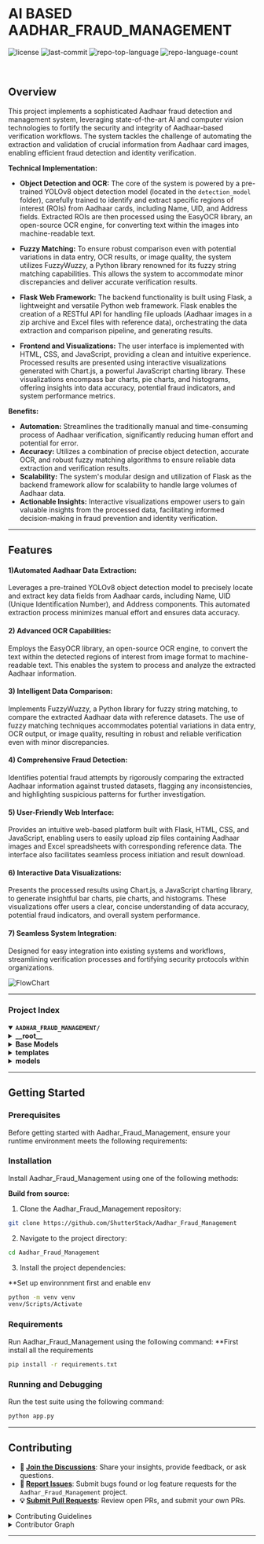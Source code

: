 <div align="left" style="position: relative;">
<h1>AI BASED AADHAR_FRAUD_MANAGEMENT</h1>
<p align="left">
</p>
<p align="left">
	<img src="https://img.shields.io/github/license/ShutterStack/Aadhar_Fraud_Management?style=default&logo=opensourceinitiative&logoColor=white&color=0080ff" alt="license">
	<img src="https://img.shields.io/github/last-commit/ShutterStack/Aadhar_Fraud_Management?style=default&logo=git&logoColor=white&color=0080ff" alt="last-commit">
	<img src="https://img.shields.io/github/languages/top/ShutterStack/Aadhar_Fraud_Management?style=default&color=0080ff" alt="repo-top-language">
	<img src="https://img.shields.io/github/languages/count/ShutterStack/Aadhar_Fraud_Management?style=default&color=0080ff" alt="repo-language-count">
</p>
<p align="left"><!-- default option, no dependency badges. -->
</p>
<p align="left">
	<!-- default option, no dependency badges. -->
</p>
</div>
<br clear="right">

## Overview

This project implements a sophisticated Aadhaar fraud detection and management system, leveraging state-of-the-art AI and computer vision technologies to fortify the security and integrity of Aadhaar-based verification workflows. The system tackles the challenge of automating the extraction and validation of crucial information from Aadhaar card images, enabling efficient fraud detection and identity verification.

**Technical Implementation:**

* **Object Detection and OCR:** The core of the system is powered by a pre-trained YOLOv8 object detection model (located in the `detection_model` folder), carefully trained to identify and extract specific regions of interest (ROIs) from Aadhaar cards, including Name, UID, and Address fields. Extracted ROIs are then processed using the EasyOCR library, an open-source OCR engine, for converting text within the images into machine-readable text.

* **Fuzzy Matching:** To ensure robust comparison even with potential variations in data entry, OCR results, or image quality, the system utilizes FuzzyWuzzy, a Python library renowned for its fuzzy string matching capabilities. This allows the system to accommodate minor discrepancies and deliver accurate verification results. 

* **Flask Web Framework:** The backend functionality is built using Flask, a lightweight and versatile Python web framework. Flask enables the creation of a RESTful API for handling file uploads (Aadhaar images in a zip archive and Excel files with reference data), orchestrating the data extraction and comparison pipeline, and generating results.

* **Frontend and Visualizations:** The user interface is implemented with HTML, CSS, and JavaScript, providing a clean and intuitive experience. Processed results are presented using interactive visualizations generated with Chart.js, a powerful JavaScript charting library. These visualizations encompass bar charts, pie charts, and histograms, offering insights into data accuracy, potential fraud indicators, and system performance metrics. 

**Benefits:**

* **Automation:** Streamlines the traditionally manual and time-consuming process of Aadhaar verification, significantly reducing human effort and potential for error.
* **Accuracy:** Utilizes a combination of precise object detection, accurate OCR, and robust fuzzy matching algorithms to ensure reliable data extraction and verification results.
* **Scalability:** The system's modular design and utilization of Flask as the backend framework allow for scalability to handle large volumes of Aadhaar data. 
* **Actionable Insights:** Interactive visualizations empower users to gain valuable insights from the processed data, facilitating informed decision-making in fraud prevention and identity verification. 


---

##  Features

#### 1)Automated Aadhaar Data Extraction:
Leverages a pre-trained YOLOv8 object detection model to precisely locate and extract key data fields from Aadhaar cards, including Name, UID (Unique Identification Number), and Address components. This automated extraction process minimizes manual effort and ensures data accuracy.
   
#### 2) Advanced OCR Capabilities: 
Employs the EasyOCR library, an open-source OCR engine, to convert the text within the detected regions of interest from image format to machine-readable text. This enables the system to process and analyze the extracted Aadhaar information.
#### 3) Intelligent Data Comparison: 
Implements FuzzyWuzzy, a Python library for fuzzy string matching, to compare the extracted Aadhaar data with reference datasets. The use of fuzzy matching techniques accommodates potential variations in data entry, OCR output, or image quality, resulting in robust and reliable verification even with minor discrepancies.
#### 4) Comprehensive Fraud Detection: 
Identifies potential fraud attempts by rigorously comparing the extracted Aadhaar information against trusted datasets, flagging any inconsistencies, and highlighting suspicious patterns for further investigation.
#### 5) User-Friendly Web Interface:  
Provides an intuitive web-based platform built with Flask, HTML, CSS, and JavaScript, enabling users to easily upload zip files containing Aadhaar images and Excel spreadsheets with corresponding reference data. The interface also facilitates seamless process initiation and result download.
#### 6) Interactive Data Visualizations:  
Presents the processed results using Chart.js, a JavaScript charting library, to generate insightful bar charts, pie charts, and histograms. These visualizations offer users a clear, concise understanding of data accuracy, potential fraud indicators, and overall system performance.
#### 7) Seamless System Integration:  
Designed for easy integration into existing systems and workflows, streamlining verification processes and fortifying security protocols within organizations.


![ FlowChart ](https://github.com/user-attachments/assets/46c1583e-e7f3-46aa-9c82-4a86a3b99690)

---

###  Project Index
<details open>
	<summary><b><code>AADHAR_FRAUD_MANAGEMENT/</code></b></summary>
	<details> <!-- __root__ Submodule -->
		<summary><b>__root__</b></summary>
		<blockquote>
			<table>
			<tr>
				<td><b><a href='https://github.com/ShutterStack/Aadhar_Fraud_Management/blob/master/vercel.json'>vercel.json</a></b></td>
				<td><code>❯ REPLACE-ME</code></td>
			</tr>
			<tr>
				<td><b><a href='https://github.com/ShutterStack/Aadhar_Fraud_Management/blob/master/app.py'>app.py</a></b></td>
				<td><code>❯ REPLACE-ME</code></td>
			</tr>
			<tr>
				<td><b><a href='https://github.com/ShutterStack/Aadhar_Fraud_Management/blob/master/requirements.txt'>requirements.txt</a></b></td>
				<td><code>❯ REPLACE-ME</code></td>
			</tr>
			</table>
		</blockquote>
	</details>
	<details> <!-- Base Models Submodule -->
		<summary><b>Base Models</b></summary>
		<blockquote>
			<table>
			<tr>
				<td><b><a href='https://github.com/ShutterStack/Aadhar_Fraud_Management/blob/master/Base Models/yolo11n-cls.pt'>yolo11n-cls.pt</a></b></td>
				<td><code>❯ REPLACE-ME</code></td>
			</tr>
			</table>
			<details>
				<summary><b>ocr</b></summary>
				<blockquote>
					<table>
					<tr>
						<td><b><a href='https://github.com/ShutterStack/Aadhar_Fraud_Management/blob/master/Base Models/ocr/ocr.ipynb'>ocr.ipynb</a></b></td>
						<td><code>❯ REPLACE-ME</code></td>
					</tr>
					</table>
					<details>
						<summary><b>.ipynb_checkpoints</b></summary>
						<blockquote>
							<table>
							<tr>
								<td><b><a href='https://github.com/ShutterStack/Aadhar_Fraud_Management/blob/master/Base Models/ocr/.ipynb_checkpoints/ocr-checkpoint.ipynb'>ocr-checkpoint.ipynb</a></b></td>
								<td><code>❯ REPLACE-ME</code></td>
							</tr>
							</table>
						</blockquote>
					</details>
				</blockquote>
			</details>
			<details>
				<summary><b>runs</b></summary>
				<blockquote>
					<details>
						<summary><b>classify</b></summary>
						<blockquote>
							<details>
								<summary><b>train</b></summary>
								<blockquote>
									<table>
									<tr>
										<td><b><a href='https://github.com/ShutterStack/Aadhar_Fraud_Management/blob/master/Base Models/runs/classify/train/args.yaml'>args.yaml</a></b></td>
										<td><code>❯ REPLACE-ME</code></td>
									</tr>
									</table>
									<details>
										<summary><b>weights</b></summary>
										<blockquote>
											<table>
											<tr>
												<td><b><a href='https://github.com/ShutterStack/Aadhar_Fraud_Management/blob/master/Base Models/runs/classify/train/weights/best.pt'>best.pt</a></b></td>
												<td><code>❯ REPLACE-ME</code></td>
											</tr>
											<tr>
												<td><b><a href='https://github.com/ShutterStack/Aadhar_Fraud_Management/blob/master/Base Models/runs/classify/train/weights/last.pt'>last.pt</a></b></td>
												<td><code>❯ REPLACE-ME</code></td>
											</tr>
											</table>
										</blockquote>
									</details>
								</blockquote>
							</details>
						</blockquote>
					</details>
				</blockquote>
			</details>
			<details>
				<summary><b>detection_model</b></summary>
				<blockquote>
					<table>
					<tr>
						<td><b><a href='https://github.com/ShutterStack/Aadhar_Fraud_Management/blob/master/Base Models/detection_model/data.yaml'>data.yaml</a></b></td>
						<td><code>❯ REPLACE-ME</code></td>
					</tr>
					<tr>
						<td><b><a href='https://github.com/ShutterStack/Aadhar_Fraud_Management/blob/master/Base Models/detection_model/yolo11n.pt'>yolo11n.pt</a></b></td>
						<td><code>❯ REPLACE-ME</code></td>
					</tr>
					<tr>
						<td><b><a href='https://github.com/ShutterStack/Aadhar_Fraud_Management/blob/master/Base Models/detection_model/detection_model.ipynb'>detection_model.ipynb</a></b></td>
						<td><code>❯ REPLACE-ME</code></td>
					</tr>
					</table>
					<details>
						<summary><b>dataset</b></summary>
						<blockquote>
							<table>
							<tr>
								<td><b><a href='https://github.com/ShutterStack/Aadhar_Fraud_Management/blob/master/Base Models/detection_model/dataset/classes.txt'>classes.txt</a></b></td>
								<td><code>❯ REPLACE-ME</code></td>
							</tr>
							</table>
							<details>
								<summary><b>labels</b></summary>
								<blockquote>
									<details>
										<summary><b>val</b></summary>
										<blockquote>
											<table>
											<tr>
												<td><b><a href='https://github.com/ShutterStack/Aadhar_Fraud_Management/blob/master/Base Models/detection_model/dataset/labels/val/266.txt'>266.txt</a></b></td>
												<td><code>❯ REPLACE-ME</code></td>
											</tr>
											<tr>
												<td><b><a href='https://github.com/ShutterStack/Aadhar_Fraud_Management/blob/master/Base Models/detection_model/dataset/labels/val/286.txt'>286.txt</a></b></td>
												<td><code>❯ REPLACE-ME</code></td>
											</tr>
											<tr>
												<td><b><a href='https://github.com/ShutterStack/Aadhar_Fraud_Management/blob/master/Base Models/detection_model/dataset/labels/val/242.txt'>242.txt</a></b></td>
												<td><code>❯ REPLACE-ME</code></td>
											</tr>
											<tr>
												<td><b><a href='https://github.com/ShutterStack/Aadhar_Fraud_Management/blob/master/Base Models/detection_model/dataset/labels/val/276.txt'>276.txt</a></b></td>
												<td><code>❯ REPLACE-ME</code></td>
											</tr>
											<tr>
												<td><b><a href='https://github.com/ShutterStack/Aadhar_Fraud_Management/blob/master/Base Models/detection_model/dataset/labels/val/273.txt'>273.txt</a></b></td>
												<td><code>❯ REPLACE-ME</code></td>
											</tr>
											<tr>
												<td><b><a href='https://github.com/ShutterStack/Aadhar_Fraud_Management/blob/master/Base Models/detection_model/dataset/labels/val/252.txt'>252.txt</a></b></td>
												<td><code>❯ REPLACE-ME</code></td>
											</tr>
											<tr>
												<td><b><a href='https://github.com/ShutterStack/Aadhar_Fraud_Management/blob/master/Base Models/detection_model/dataset/labels/val/267.txt'>267.txt</a></b></td>
												<td><code>❯ REPLACE-ME</code></td>
											</tr>
											<tr>
												<td><b><a href='https://github.com/ShutterStack/Aadhar_Fraud_Management/blob/master/Base Models/detection_model/dataset/labels/val/291.txt'>291.txt</a></b></td>
												<td><code>❯ REPLACE-ME</code></td>
											</tr>
											<tr>
												<td><b><a href='https://github.com/ShutterStack/Aadhar_Fraud_Management/blob/master/Base Models/detection_model/dataset/labels/val/284.txt'>284.txt</a></b></td>
												<td><code>❯ REPLACE-ME</code></td>
											</tr>
											<tr>
												<td><b><a href='https://github.com/ShutterStack/Aadhar_Fraud_Management/blob/master/Base Models/detection_model/dataset/labels/val/290.txt'>290.txt</a></b></td>
												<td><code>❯ REPLACE-ME</code></td>
											</tr>
											<tr>
												<td><b><a href='https://github.com/ShutterStack/Aadhar_Fraud_Management/blob/master/Base Models/detection_model/dataset/labels/val/262.txt'>262.txt</a></b></td>
												<td><code>❯ REPLACE-ME</code></td>
											</tr>
											<tr>
												<td><b><a href='https://github.com/ShutterStack/Aadhar_Fraud_Management/blob/master/Base Models/detection_model/dataset/labels/val/260.txt'>260.txt</a></b></td>
												<td><code>❯ REPLACE-ME</code></td>
											</tr>
											<tr>
												<td><b><a href='https://github.com/ShutterStack/Aadhar_Fraud_Management/blob/master/Base Models/detection_model/dataset/labels/val/271.txt'>271.txt</a></b></td>
												<td><code>❯ REPLACE-ME</code></td>
											</tr>
											<tr>
												<td><b><a href='https://github.com/ShutterStack/Aadhar_Fraud_Management/blob/master/Base Models/detection_model/dataset/labels/val/289.txt'>289.txt</a></b></td>
												<td><code>❯ REPLACE-ME</code></td>
											</tr>
											<tr>
												<td><b><a href='https://github.com/ShutterStack/Aadhar_Fraud_Management/blob/master/Base Models/detection_model/dataset/labels/val/259.txt'>259.txt</a></b></td>
												<td><code>❯ REPLACE-ME</code></td>
											</tr>
											<tr>
												<td><b><a href='https://github.com/ShutterStack/Aadhar_Fraud_Management/blob/master/Base Models/detection_model/dataset/labels/val/272.txt'>272.txt</a></b></td>
												<td><code>❯ REPLACE-ME</code></td>
											</tr>
											<tr>
												<td><b><a href='https://github.com/ShutterStack/Aadhar_Fraud_Management/blob/master/Base Models/detection_model/dataset/labels/val/283.txt'>283.txt</a></b></td>
												<td><code>❯ REPLACE-ME</code></td>
											</tr>
											<tr>
												<td><b><a href='https://github.com/ShutterStack/Aadhar_Fraud_Management/blob/master/Base Models/detection_model/dataset/labels/val/250.txt'>250.txt</a></b></td>
												<td><code>❯ REPLACE-ME</code></td>
											</tr>
											<tr>
												<td><b><a href='https://github.com/ShutterStack/Aadhar_Fraud_Management/blob/master/Base Models/detection_model/dataset/labels/val/246.txt'>246.txt</a></b></td>
												<td><code>❯ REPLACE-ME</code></td>
											</tr>
											<tr>
												<td><b><a href='https://github.com/ShutterStack/Aadhar_Fraud_Management/blob/master/Base Models/detection_model/dataset/labels/val/275.txt'>275.txt</a></b></td>
												<td><code>❯ REPLACE-ME</code></td>
											</tr>
											<tr>
												<td><b><a href='https://github.com/ShutterStack/Aadhar_Fraud_Management/blob/master/Base Models/detection_model/dataset/labels/val/270.txt'>270.txt</a></b></td>
												<td><code>❯ REPLACE-ME</code></td>
											</tr>
											<tr>
												<td><b><a href='https://github.com/ShutterStack/Aadhar_Fraud_Management/blob/master/Base Models/detection_model/dataset/labels/val/264.txt'>264.txt</a></b></td>
												<td><code>❯ REPLACE-ME</code></td>
											</tr>
											<tr>
												<td><b><a href='https://github.com/ShutterStack/Aadhar_Fraud_Management/blob/master/Base Models/detection_model/dataset/labels/val/274.txt'>274.txt</a></b></td>
												<td><code>❯ REPLACE-ME</code></td>
											</tr>
											<tr>
												<td><b><a href='https://github.com/ShutterStack/Aadhar_Fraud_Management/blob/master/Base Models/detection_model/dataset/labels/val/248.txt'>248.txt</a></b></td>
												<td><code>❯ REPLACE-ME</code></td>
											</tr>
											<tr>
												<td><b><a href='https://github.com/ShutterStack/Aadhar_Fraud_Management/blob/master/Base Models/detection_model/dataset/labels/val/269.txt'>269.txt</a></b></td>
												<td><code>❯ REPLACE-ME</code></td>
											</tr>
											<tr>
												<td><b><a href='https://github.com/ShutterStack/Aadhar_Fraud_Management/blob/master/Base Models/detection_model/dataset/labels/val/261.txt'>261.txt</a></b></td>
												<td><code>❯ REPLACE-ME</code></td>
											</tr>
											<tr>
												<td><b><a href='https://github.com/ShutterStack/Aadhar_Fraud_Management/blob/master/Base Models/detection_model/dataset/labels/val/253.txt'>253.txt</a></b></td>
												<td><code>❯ REPLACE-ME</code></td>
											</tr>
											<tr>
												<td><b><a href='https://github.com/ShutterStack/Aadhar_Fraud_Management/blob/master/Base Models/detection_model/dataset/labels/val/268.txt'>268.txt</a></b></td>
												<td><code>❯ REPLACE-ME</code></td>
											</tr>
											<tr>
												<td><b><a href='https://github.com/ShutterStack/Aadhar_Fraud_Management/blob/master/Base Models/detection_model/dataset/labels/val/257.txt'>257.txt</a></b></td>
												<td><code>❯ REPLACE-ME</code></td>
											</tr>
											<tr>
												<td><b><a href='https://github.com/ShutterStack/Aadhar_Fraud_Management/blob/master/Base Models/detection_model/dataset/labels/val/277.txt'>277.txt</a></b></td>
												<td><code>❯ REPLACE-ME</code></td>
											</tr>
											<tr>
												<td><b><a href='https://github.com/ShutterStack/Aadhar_Fraud_Management/blob/master/Base Models/detection_model/dataset/labels/val/278.txt'>278.txt</a></b></td>
												<td><code>❯ REPLACE-ME</code></td>
											</tr>
											<tr>
												<td><b><a href='https://github.com/ShutterStack/Aadhar_Fraud_Management/blob/master/Base Models/detection_model/dataset/labels/val/245.txt'>245.txt</a></b></td>
												<td><code>❯ REPLACE-ME</code></td>
											</tr>
											<tr>
												<td><b><a href='https://github.com/ShutterStack/Aadhar_Fraud_Management/blob/master/Base Models/detection_model/dataset/labels/val/279.txt'>279.txt</a></b></td>
												<td><code>❯ REPLACE-ME</code></td>
											</tr>
											<tr>
												<td><b><a href='https://github.com/ShutterStack/Aadhar_Fraud_Management/blob/master/Base Models/detection_model/dataset/labels/val/247.txt'>247.txt</a></b></td>
												<td><code>❯ REPLACE-ME</code></td>
											</tr>
											<tr>
												<td><b><a href='https://github.com/ShutterStack/Aadhar_Fraud_Management/blob/master/Base Models/detection_model/dataset/labels/val/281.txt'>281.txt</a></b></td>
												<td><code>❯ REPLACE-ME</code></td>
											</tr>
											<tr>
												<td><b><a href='https://github.com/ShutterStack/Aadhar_Fraud_Management/blob/master/Base Models/detection_model/dataset/labels/val/287.txt'>287.txt</a></b></td>
												<td><code>❯ REPLACE-ME</code></td>
											</tr>
											<tr>
												<td><b><a href='https://github.com/ShutterStack/Aadhar_Fraud_Management/blob/master/Base Models/detection_model/dataset/labels/val/241.txt'>241.txt</a></b></td>
												<td><code>❯ REPLACE-ME</code></td>
											</tr>
											<tr>
												<td><b><a href='https://github.com/ShutterStack/Aadhar_Fraud_Management/blob/master/Base Models/detection_model/dataset/labels/val/251.txt'>251.txt</a></b></td>
												<td><code>❯ REPLACE-ME</code></td>
											</tr>
											<tr>
												<td><b><a href='https://github.com/ShutterStack/Aadhar_Fraud_Management/blob/master/Base Models/detection_model/dataset/labels/val/258.txt'>258.txt</a></b></td>
												<td><code>❯ REPLACE-ME</code></td>
											</tr>
											<tr>
												<td><b><a href='https://github.com/ShutterStack/Aadhar_Fraud_Management/blob/master/Base Models/detection_model/dataset/labels/val/282.txt'>282.txt</a></b></td>
												<td><code>❯ REPLACE-ME</code></td>
											</tr>
											<tr>
												<td><b><a href='https://github.com/ShutterStack/Aadhar_Fraud_Management/blob/master/Base Models/detection_model/dataset/labels/val/265.txt'>265.txt</a></b></td>
												<td><code>❯ REPLACE-ME</code></td>
											</tr>
											<tr>
												<td><b><a href='https://github.com/ShutterStack/Aadhar_Fraud_Management/blob/master/Base Models/detection_model/dataset/labels/val/255.txt'>255.txt</a></b></td>
												<td><code>❯ REPLACE-ME</code></td>
											</tr>
											<tr>
												<td><b><a href='https://github.com/ShutterStack/Aadhar_Fraud_Management/blob/master/Base Models/detection_model/dataset/labels/val/288.txt'>288.txt</a></b></td>
												<td><code>❯ REPLACE-ME</code></td>
											</tr>
											<tr>
												<td><b><a href='https://github.com/ShutterStack/Aadhar_Fraud_Management/blob/master/Base Models/detection_model/dataset/labels/val/263.txt'>263.txt</a></b></td>
												<td><code>❯ REPLACE-ME</code></td>
											</tr>
											<tr>
												<td><b><a href='https://github.com/ShutterStack/Aadhar_Fraud_Management/blob/master/Base Models/detection_model/dataset/labels/val/249.txt'>249.txt</a></b></td>
												<td><code>❯ REPLACE-ME</code></td>
											</tr>
											<tr>
												<td><b><a href='https://github.com/ShutterStack/Aadhar_Fraud_Management/blob/master/Base Models/detection_model/dataset/labels/val/285.txt'>285.txt</a></b></td>
												<td><code>❯ REPLACE-ME</code></td>
											</tr>
											<tr>
												<td><b><a href='https://github.com/ShutterStack/Aadhar_Fraud_Management/blob/master/Base Models/detection_model/dataset/labels/val/244.txt'>244.txt</a></b></td>
												<td><code>❯ REPLACE-ME</code></td>
											</tr>
											<tr>
												<td><b><a href='https://github.com/ShutterStack/Aadhar_Fraud_Management/blob/master/Base Models/detection_model/dataset/labels/val/254.txt'>254.txt</a></b></td>
												<td><code>❯ REPLACE-ME</code></td>
											</tr>
											<tr>
												<td><b><a href='https://github.com/ShutterStack/Aadhar_Fraud_Management/blob/master/Base Models/detection_model/dataset/labels/val/280.txt'>280.txt</a></b></td>
												<td><code>❯ REPLACE-ME</code></td>
											</tr>
											<tr>
												<td><b><a href='https://github.com/ShutterStack/Aadhar_Fraud_Management/blob/master/Base Models/detection_model/dataset/labels/val/243.txt'>243.txt</a></b></td>
												<td><code>❯ REPLACE-ME</code></td>
											</tr>
											<tr>
												<td><b><a href='https://github.com/ShutterStack/Aadhar_Fraud_Management/blob/master/Base Models/detection_model/dataset/labels/val/256.txt'>256.txt</a></b></td>
												<td><code>❯ REPLACE-ME</code></td>
											</tr>
											</table>
										</blockquote>
									</details>
									<details>
										<summary><b>train</b></summary>
										<blockquote>
											<table>
											<tr>
												<td><b><a href='https://github.com/ShutterStack/Aadhar_Fraud_Management/blob/master/Base Models/detection_model/dataset/labels/train/86.txt'>86.txt</a></b></td>
												<td><code>❯ REPLACE-ME</code></td>
											</tr>
											<tr>
												<td><b><a href='https://github.com/ShutterStack/Aadhar_Fraud_Management/blob/master/Base Models/detection_model/dataset/labels/train/60.txt'>60.txt</a></b></td>
												<td><code>❯ REPLACE-ME</code></td>
											</tr>
											<tr>
												<td><b><a href='https://github.com/ShutterStack/Aadhar_Fraud_Management/blob/master/Base Models/detection_model/dataset/labels/train/37.txt'>37.txt</a></b></td>
												<td><code>❯ REPLACE-ME</code></td>
											</tr>
											<tr>
												<td><b><a href='https://github.com/ShutterStack/Aadhar_Fraud_Management/blob/master/Base Models/detection_model/dataset/labels/train/134.txt'>134.txt</a></b></td>
												<td><code>❯ REPLACE-ME</code></td>
											</tr>
											<tr>
												<td><b><a href='https://github.com/ShutterStack/Aadhar_Fraud_Management/blob/master/Base Models/detection_model/dataset/labels/train/167.txt'>167.txt</a></b></td>
												<td><code>❯ REPLACE-ME</code></td>
											</tr>
											<tr>
												<td><b><a href='https://github.com/ShutterStack/Aadhar_Fraud_Management/blob/master/Base Models/detection_model/dataset/labels/train/213.txt'>213.txt</a></b></td>
												<td><code>❯ REPLACE-ME</code></td>
											</tr>
											<tr>
												<td><b><a href='https://github.com/ShutterStack/Aadhar_Fraud_Management/blob/master/Base Models/detection_model/dataset/labels/train/99.txt'>99.txt</a></b></td>
												<td><code>❯ REPLACE-ME</code></td>
											</tr>
											<tr>
												<td><b><a href='https://github.com/ShutterStack/Aadhar_Fraud_Management/blob/master/Base Models/detection_model/dataset/labels/train/198.txt'>198.txt</a></b></td>
												<td><code>❯ REPLACE-ME</code></td>
											</tr>
											<tr>
												<td><b><a href='https://github.com/ShutterStack/Aadhar_Fraud_Management/blob/master/Base Models/detection_model/dataset/labels/train/131.txt'>131.txt</a></b></td>
												<td><code>❯ REPLACE-ME</code></td>
											</tr>
											<tr>
												<td><b><a href='https://github.com/ShutterStack/Aadhar_Fraud_Management/blob/master/Base Models/detection_model/dataset/labels/train/71.txt'>71.txt</a></b></td>
												<td><code>❯ REPLACE-ME</code></td>
											</tr>
											<tr>
												<td><b><a href='https://github.com/ShutterStack/Aadhar_Fraud_Management/blob/master/Base Models/detection_model/dataset/labels/train/211.txt'>211.txt</a></b></td>
												<td><code>❯ REPLACE-ME</code></td>
											</tr>
											<tr>
												<td><b><a href='https://github.com/ShutterStack/Aadhar_Fraud_Management/blob/master/Base Models/detection_model/dataset/labels/train/231.txt'>231.txt</a></b></td>
												<td><code>❯ REPLACE-ME</code></td>
											</tr>
											<tr>
												<td><b><a href='https://github.com/ShutterStack/Aadhar_Fraud_Management/blob/master/Base Models/detection_model/dataset/labels/train/119.txt'>119.txt</a></b></td>
												<td><code>❯ REPLACE-ME</code></td>
											</tr>
											<tr>
												<td><b><a href='https://github.com/ShutterStack/Aadhar_Fraud_Management/blob/master/Base Models/detection_model/dataset/labels/train/95.txt'>95.txt</a></b></td>
												<td><code>❯ REPLACE-ME</code></td>
											</tr>
											<tr>
												<td><b><a href='https://github.com/ShutterStack/Aadhar_Fraud_Management/blob/master/Base Models/detection_model/dataset/labels/train/164.txt'>164.txt</a></b></td>
												<td><code>❯ REPLACE-ME</code></td>
											</tr>
											<tr>
												<td><b><a href='https://github.com/ShutterStack/Aadhar_Fraud_Management/blob/master/Base Models/detection_model/dataset/labels/train/208.txt'>208.txt</a></b></td>
												<td><code>❯ REPLACE-ME</code></td>
											</tr>
											<tr>
												<td><b><a href='https://github.com/ShutterStack/Aadhar_Fraud_Management/blob/master/Base Models/detection_model/dataset/labels/train/121.txt'>121.txt</a></b></td>
												<td><code>❯ REPLACE-ME</code></td>
											</tr>
											<tr>
												<td><b><a href='https://github.com/ShutterStack/Aadhar_Fraud_Management/blob/master/Base Models/detection_model/dataset/labels/train/28.txt'>28.txt</a></b></td>
												<td><code>❯ REPLACE-ME</code></td>
											</tr>
											<tr>
												<td><b><a href='https://github.com/ShutterStack/Aadhar_Fraud_Management/blob/master/Base Models/detection_model/dataset/labels/train/206.txt'>206.txt</a></b></td>
												<td><code>❯ REPLACE-ME</code></td>
											</tr>
											<tr>
												<td><b><a href='https://github.com/ShutterStack/Aadhar_Fraud_Management/blob/master/Base Models/detection_model/dataset/labels/train/133.txt'>133.txt</a></b></td>
												<td><code>❯ REPLACE-ME</code></td>
											</tr>
											<tr>
												<td><b><a href='https://github.com/ShutterStack/Aadhar_Fraud_Management/blob/master/Base Models/detection_model/dataset/labels/train/190.txt'>190.txt</a></b></td>
												<td><code>❯ REPLACE-ME</code></td>
											</tr>
											<tr>
												<td><b><a href='https://github.com/ShutterStack/Aadhar_Fraud_Management/blob/master/Base Models/detection_model/dataset/labels/train/189.txt'>189.txt</a></b></td>
												<td><code>❯ REPLACE-ME</code></td>
											</tr>
											<tr>
												<td><b><a href='https://github.com/ShutterStack/Aadhar_Fraud_Management/blob/master/Base Models/detection_model/dataset/labels/train/226.txt'>226.txt</a></b></td>
												<td><code>❯ REPLACE-ME</code></td>
											</tr>
											<tr>
												<td><b><a href='https://github.com/ShutterStack/Aadhar_Fraud_Management/blob/master/Base Models/detection_model/dataset/labels/train/221.txt'>221.txt</a></b></td>
												<td><code>❯ REPLACE-ME</code></td>
											</tr>
											<tr>
												<td><b><a href='https://github.com/ShutterStack/Aadhar_Fraud_Management/blob/master/Base Models/detection_model/dataset/labels/train/138.txt'>138.txt</a></b></td>
												<td><code>❯ REPLACE-ME</code></td>
											</tr>
											<tr>
												<td><b><a href='https://github.com/ShutterStack/Aadhar_Fraud_Management/blob/master/Base Models/detection_model/dataset/labels/train/104.txt'>104.txt</a></b></td>
												<td><code>❯ REPLACE-ME</code></td>
											</tr>
											<tr>
												<td><b><a href='https://github.com/ShutterStack/Aadhar_Fraud_Management/blob/master/Base Models/detection_model/dataset/labels/train/27.txt'>27.txt</a></b></td>
												<td><code>❯ REPLACE-ME</code></td>
											</tr>
											<tr>
												<td><b><a href='https://github.com/ShutterStack/Aadhar_Fraud_Management/blob/master/Base Models/detection_model/dataset/labels/train/72.txt'>72.txt</a></b></td>
												<td><code>❯ REPLACE-ME</code></td>
											</tr>
											<tr>
												<td><b><a href='https://github.com/ShutterStack/Aadhar_Fraud_Management/blob/master/Base Models/detection_model/dataset/labels/train/222.txt'>222.txt</a></b></td>
												<td><code>❯ REPLACE-ME</code></td>
											</tr>
											<tr>
												<td><b><a href='https://github.com/ShutterStack/Aadhar_Fraud_Management/blob/master/Base Models/detection_model/dataset/labels/train/93.txt'>93.txt</a></b></td>
												<td><code>❯ REPLACE-ME</code></td>
											</tr>
											<tr>
												<td><b><a href='https://github.com/ShutterStack/Aadhar_Fraud_Management/blob/master/Base Models/detection_model/dataset/labels/train/101.txt'>101.txt</a></b></td>
												<td><code>❯ REPLACE-ME</code></td>
											</tr>
											<tr>
												<td><b><a href='https://github.com/ShutterStack/Aadhar_Fraud_Management/blob/master/Base Models/detection_model/dataset/labels/train/52.txt'>52.txt</a></b></td>
												<td><code>❯ REPLACE-ME</code></td>
											</tr>
											<tr>
												<td><b><a href='https://github.com/ShutterStack/Aadhar_Fraud_Management/blob/master/Base Models/detection_model/dataset/labels/train/228.txt'>228.txt</a></b></td>
												<td><code>❯ REPLACE-ME</code></td>
											</tr>
											<tr>
												<td><b><a href='https://github.com/ShutterStack/Aadhar_Fraud_Management/blob/master/Base Models/detection_model/dataset/labels/train/89.txt'>89.txt</a></b></td>
												<td><code>❯ REPLACE-ME</code></td>
											</tr>
											<tr>
												<td><b><a href='https://github.com/ShutterStack/Aadhar_Fraud_Management/blob/master/Base Models/detection_model/dataset/labels/train/149.txt'>149.txt</a></b></td>
												<td><code>❯ REPLACE-ME</code></td>
											</tr>
											<tr>
												<td><b><a href='https://github.com/ShutterStack/Aadhar_Fraud_Management/blob/master/Base Models/detection_model/dataset/labels/train/143.txt'>143.txt</a></b></td>
												<td><code>❯ REPLACE-ME</code></td>
											</tr>
											<tr>
												<td><b><a href='https://github.com/ShutterStack/Aadhar_Fraud_Management/blob/master/Base Models/detection_model/dataset/labels/train/66.txt'>66.txt</a></b></td>
												<td><code>❯ REPLACE-ME</code></td>
											</tr>
											<tr>
												<td><b><a href='https://github.com/ShutterStack/Aadhar_Fraud_Management/blob/master/Base Models/detection_model/dataset/labels/train/227.txt'>227.txt</a></b></td>
												<td><code>❯ REPLACE-ME</code></td>
											</tr>
											<tr>
												<td><b><a href='https://github.com/ShutterStack/Aadhar_Fraud_Management/blob/master/Base Models/detection_model/dataset/labels/train/57.txt'>57.txt</a></b></td>
												<td><code>❯ REPLACE-ME</code></td>
											</tr>
											<tr>
												<td><b><a href='https://github.com/ShutterStack/Aadhar_Fraud_Management/blob/master/Base Models/detection_model/dataset/labels/train/74.txt'>74.txt</a></b></td>
												<td><code>❯ REPLACE-ME</code></td>
											</tr>
											<tr>
												<td><b><a href='https://github.com/ShutterStack/Aadhar_Fraud_Management/blob/master/Base Models/detection_model/dataset/labels/train/172.txt'>172.txt</a></b></td>
												<td><code>❯ REPLACE-ME</code></td>
											</tr>
											<tr>
												<td><b><a href='https://github.com/ShutterStack/Aadhar_Fraud_Management/blob/master/Base Models/detection_model/dataset/labels/train/108.txt'>108.txt</a></b></td>
												<td><code>❯ REPLACE-ME</code></td>
											</tr>
											<tr>
												<td><b><a href='https://github.com/ShutterStack/Aadhar_Fraud_Management/blob/master/Base Models/detection_model/dataset/labels/train/197.txt'>197.txt</a></b></td>
												<td><code>❯ REPLACE-ME</code></td>
											</tr>
											<tr>
												<td><b><a href='https://github.com/ShutterStack/Aadhar_Fraud_Management/blob/master/Base Models/detection_model/dataset/labels/train/201.txt'>201.txt</a></b></td>
												<td><code>❯ REPLACE-ME</code></td>
											</tr>
											<tr>
												<td><b><a href='https://github.com/ShutterStack/Aadhar_Fraud_Management/blob/master/Base Models/detection_model/dataset/labels/train/1.txt'>1.txt</a></b></td>
												<td><code>❯ REPLACE-ME</code></td>
											</tr>
											<tr>
												<td><b><a href='https://github.com/ShutterStack/Aadhar_Fraud_Management/blob/master/Base Models/detection_model/dataset/labels/train/238.txt'>238.txt</a></b></td>
												<td><code>❯ REPLACE-ME</code></td>
											</tr>
											<tr>
												<td><b><a href='https://github.com/ShutterStack/Aadhar_Fraud_Management/blob/master/Base Models/detection_model/dataset/labels/train/30.txt'>30.txt</a></b></td>
												<td><code>❯ REPLACE-ME</code></td>
											</tr>
											<tr>
												<td><b><a href='https://github.com/ShutterStack/Aadhar_Fraud_Management/blob/master/Base Models/detection_model/dataset/labels/train/70.txt'>70.txt</a></b></td>
												<td><code>❯ REPLACE-ME</code></td>
											</tr>
											<tr>
												<td><b><a href='https://github.com/ShutterStack/Aadhar_Fraud_Management/blob/master/Base Models/detection_model/dataset/labels/train/181.txt'>181.txt</a></b></td>
												<td><code>❯ REPLACE-ME</code></td>
											</tr>
											<tr>
												<td><b><a href='https://github.com/ShutterStack/Aadhar_Fraud_Management/blob/master/Base Models/detection_model/dataset/labels/train/117.txt'>117.txt</a></b></td>
												<td><code>❯ REPLACE-ME</code></td>
											</tr>
											<tr>
												<td><b><a href='https://github.com/ShutterStack/Aadhar_Fraud_Management/blob/master/Base Models/detection_model/dataset/labels/train/177.txt'>177.txt</a></b></td>
												<td><code>❯ REPLACE-ME</code></td>
											</tr>
											<tr>
												<td><b><a href='https://github.com/ShutterStack/Aadhar_Fraud_Management/blob/master/Base Models/detection_model/dataset/labels/train/126.txt'>126.txt</a></b></td>
												<td><code>❯ REPLACE-ME</code></td>
											</tr>
											<tr>
												<td><b><a href='https://github.com/ShutterStack/Aadhar_Fraud_Management/blob/master/Base Models/detection_model/dataset/labels/train/122.txt'>122.txt</a></b></td>
												<td><code>❯ REPLACE-ME</code></td>
											</tr>
											<tr>
												<td><b><a href='https://github.com/ShutterStack/Aadhar_Fraud_Management/blob/master/Base Models/detection_model/dataset/labels/train/51.txt'>51.txt</a></b></td>
												<td><code>❯ REPLACE-ME</code></td>
											</tr>
											<tr>
												<td><b><a href='https://github.com/ShutterStack/Aadhar_Fraud_Management/blob/master/Base Models/detection_model/dataset/labels/train/129.txt'>129.txt</a></b></td>
												<td><code>❯ REPLACE-ME</code></td>
											</tr>
											<tr>
												<td><b><a href='https://github.com/ShutterStack/Aadhar_Fraud_Management/blob/master/Base Models/detection_model/dataset/labels/train/179.txt'>179.txt</a></b></td>
												<td><code>❯ REPLACE-ME</code></td>
											</tr>
											<tr>
												<td><b><a href='https://github.com/ShutterStack/Aadhar_Fraud_Management/blob/master/Base Models/detection_model/dataset/labels/train/4.txt'>4.txt</a></b></td>
												<td><code>❯ REPLACE-ME</code></td>
											</tr>
											<tr>
												<td><b><a href='https://github.com/ShutterStack/Aadhar_Fraud_Management/blob/master/Base Models/detection_model/dataset/labels/train/180.txt'>180.txt</a></b></td>
												<td><code>❯ REPLACE-ME</code></td>
											</tr>
											<tr>
												<td><b><a href='https://github.com/ShutterStack/Aadhar_Fraud_Management/blob/master/Base Models/detection_model/dataset/labels/train/195.txt'>195.txt</a></b></td>
												<td><code>❯ REPLACE-ME</code></td>
											</tr>
											<tr>
												<td><b><a href='https://github.com/ShutterStack/Aadhar_Fraud_Management/blob/master/Base Models/detection_model/dataset/labels/train/160.txt'>160.txt</a></b></td>
												<td><code>❯ REPLACE-ME</code></td>
											</tr>
											<tr>
												<td><b><a href='https://github.com/ShutterStack/Aadhar_Fraud_Management/blob/master/Base Models/detection_model/dataset/labels/train/11.txt'>11.txt</a></b></td>
												<td><code>❯ REPLACE-ME</code></td>
											</tr>
											<tr>
												<td><b><a href='https://github.com/ShutterStack/Aadhar_Fraud_Management/blob/master/Base Models/detection_model/dataset/labels/train/25.txt'>25.txt</a></b></td>
												<td><code>❯ REPLACE-ME</code></td>
											</tr>
											<tr>
												<td><b><a href='https://github.com/ShutterStack/Aadhar_Fraud_Management/blob/master/Base Models/detection_model/dataset/labels/train/44.txt'>44.txt</a></b></td>
												<td><code>❯ REPLACE-ME</code></td>
											</tr>
											<tr>
												<td><b><a href='https://github.com/ShutterStack/Aadhar_Fraud_Management/blob/master/Base Models/detection_model/dataset/labels/train/127.txt'>127.txt</a></b></td>
												<td><code>❯ REPLACE-ME</code></td>
											</tr>
											<tr>
												<td><b><a href='https://github.com/ShutterStack/Aadhar_Fraud_Management/blob/master/Base Models/detection_model/dataset/labels/train/178.txt'>178.txt</a></b></td>
												<td><code>❯ REPLACE-ME</code></td>
											</tr>
											<tr>
												<td><b><a href='https://github.com/ShutterStack/Aadhar_Fraud_Management/blob/master/Base Models/detection_model/dataset/labels/train/111.txt'>111.txt</a></b></td>
												<td><code>❯ REPLACE-ME</code></td>
											</tr>
											<tr>
												<td><b><a href='https://github.com/ShutterStack/Aadhar_Fraud_Management/blob/master/Base Models/detection_model/dataset/labels/train/58.txt'>58.txt</a></b></td>
												<td><code>❯ REPLACE-ME</code></td>
											</tr>
											<tr>
												<td><b><a href='https://github.com/ShutterStack/Aadhar_Fraud_Management/blob/master/Base Models/detection_model/dataset/labels/train/145.txt'>145.txt</a></b></td>
												<td><code>❯ REPLACE-ME</code></td>
											</tr>
											<tr>
												<td><b><a href='https://github.com/ShutterStack/Aadhar_Fraud_Management/blob/master/Base Models/detection_model/dataset/labels/train/13.txt'>13.txt</a></b></td>
												<td><code>❯ REPLACE-ME</code></td>
											</tr>
											<tr>
												<td><b><a href='https://github.com/ShutterStack/Aadhar_Fraud_Management/blob/master/Base Models/detection_model/dataset/labels/train/88.txt'>88.txt</a></b></td>
												<td><code>❯ REPLACE-ME</code></td>
											</tr>
											<tr>
												<td><b><a href='https://github.com/ShutterStack/Aadhar_Fraud_Management/blob/master/Base Models/detection_model/dataset/labels/train/116.txt'>116.txt</a></b></td>
												<td><code>❯ REPLACE-ME</code></td>
											</tr>
											<tr>
												<td><b><a href='https://github.com/ShutterStack/Aadhar_Fraud_Management/blob/master/Base Models/detection_model/dataset/labels/train/67.txt'>67.txt</a></b></td>
												<td><code>❯ REPLACE-ME</code></td>
											</tr>
											<tr>
												<td><b><a href='https://github.com/ShutterStack/Aadhar_Fraud_Management/blob/master/Base Models/detection_model/dataset/labels/train/109.txt'>109.txt</a></b></td>
												<td><code>❯ REPLACE-ME</code></td>
											</tr>
											<tr>
												<td><b><a href='https://github.com/ShutterStack/Aadhar_Fraud_Management/blob/master/Base Models/detection_model/dataset/labels/train/62.txt'>62.txt</a></b></td>
												<td><code>❯ REPLACE-ME</code></td>
											</tr>
											<tr>
												<td><b><a href='https://github.com/ShutterStack/Aadhar_Fraud_Management/blob/master/Base Models/detection_model/dataset/labels/train/113.txt'>113.txt</a></b></td>
												<td><code>❯ REPLACE-ME</code></td>
											</tr>
											<tr>
												<td><b><a href='https://github.com/ShutterStack/Aadhar_Fraud_Management/blob/master/Base Models/detection_model/dataset/labels/train/183.txt'>183.txt</a></b></td>
												<td><code>❯ REPLACE-ME</code></td>
											</tr>
											<tr>
												<td><b><a href='https://github.com/ShutterStack/Aadhar_Fraud_Management/blob/master/Base Models/detection_model/dataset/labels/train/225.txt'>225.txt</a></b></td>
												<td><code>❯ REPLACE-ME</code></td>
											</tr>
											<tr>
												<td><b><a href='https://github.com/ShutterStack/Aadhar_Fraud_Management/blob/master/Base Models/detection_model/dataset/labels/train/8.txt'>8.txt</a></b></td>
												<td><code>❯ REPLACE-ME</code></td>
											</tr>
											<tr>
												<td><b><a href='https://github.com/ShutterStack/Aadhar_Fraud_Management/blob/master/Base Models/detection_model/dataset/labels/train/45.txt'>45.txt</a></b></td>
												<td><code>❯ REPLACE-ME</code></td>
											</tr>
											<tr>
												<td><b><a href='https://github.com/ShutterStack/Aadhar_Fraud_Management/blob/master/Base Models/detection_model/dataset/labels/train/135.txt'>135.txt</a></b></td>
												<td><code>❯ REPLACE-ME</code></td>
											</tr>
											<tr>
												<td><b><a href='https://github.com/ShutterStack/Aadhar_Fraud_Management/blob/master/Base Models/detection_model/dataset/labels/train/97.txt'>97.txt</a></b></td>
												<td><code>❯ REPLACE-ME</code></td>
											</tr>
											<tr>
												<td><b><a href='https://github.com/ShutterStack/Aadhar_Fraud_Management/blob/master/Base Models/detection_model/dataset/labels/train/174.txt'>174.txt</a></b></td>
												<td><code>❯ REPLACE-ME</code></td>
											</tr>
											<tr>
												<td><b><a href='https://github.com/ShutterStack/Aadhar_Fraud_Management/blob/master/Base Models/detection_model/dataset/labels/train/69.txt'>69.txt</a></b></td>
												<td><code>❯ REPLACE-ME</code></td>
											</tr>
											<tr>
												<td><b><a href='https://github.com/ShutterStack/Aadhar_Fraud_Management/blob/master/Base Models/detection_model/dataset/labels/train/10.txt'>10.txt</a></b></td>
												<td><code>❯ REPLACE-ME</code></td>
											</tr>
											<tr>
												<td><b><a href='https://github.com/ShutterStack/Aadhar_Fraud_Management/blob/master/Base Models/detection_model/dataset/labels/train/120.txt'>120.txt</a></b></td>
												<td><code>❯ REPLACE-ME</code></td>
											</tr>
											<tr>
												<td><b><a href='https://github.com/ShutterStack/Aadhar_Fraud_Management/blob/master/Base Models/detection_model/dataset/labels/train/107.txt'>107.txt</a></b></td>
												<td><code>❯ REPLACE-ME</code></td>
											</tr>
											<tr>
												<td><b><a href='https://github.com/ShutterStack/Aadhar_Fraud_Management/blob/master/Base Models/detection_model/dataset/labels/train/218.txt'>218.txt</a></b></td>
												<td><code>❯ REPLACE-ME</code></td>
											</tr>
											<tr>
												<td><b><a href='https://github.com/ShutterStack/Aadhar_Fraud_Management/blob/master/Base Models/detection_model/dataset/labels/train/187.txt'>187.txt</a></b></td>
												<td><code>❯ REPLACE-ME</code></td>
											</tr>
											<tr>
												<td><b><a href='https://github.com/ShutterStack/Aadhar_Fraud_Management/blob/master/Base Models/detection_model/dataset/labels/train/216.txt'>216.txt</a></b></td>
												<td><code>❯ REPLACE-ME</code></td>
											</tr>
											<tr>
												<td><b><a href='https://github.com/ShutterStack/Aadhar_Fraud_Management/blob/master/Base Models/detection_model/dataset/labels/train/161.txt'>161.txt</a></b></td>
												<td><code>❯ REPLACE-ME</code></td>
											</tr>
											<tr>
												<td><b><a href='https://github.com/ShutterStack/Aadhar_Fraud_Management/blob/master/Base Models/detection_model/dataset/labels/train/156.txt'>156.txt</a></b></td>
												<td><code>❯ REPLACE-ME</code></td>
											</tr>
											<tr>
												<td><b><a href='https://github.com/ShutterStack/Aadhar_Fraud_Management/blob/master/Base Models/detection_model/dataset/labels/train/63.txt'>63.txt</a></b></td>
												<td><code>❯ REPLACE-ME</code></td>
											</tr>
											<tr>
												<td><b><a href='https://github.com/ShutterStack/Aadhar_Fraud_Management/blob/master/Base Models/detection_model/dataset/labels/train/193.txt'>193.txt</a></b></td>
												<td><code>❯ REPLACE-ME</code></td>
											</tr>
											<tr>
												<td><b><a href='https://github.com/ShutterStack/Aadhar_Fraud_Management/blob/master/Base Models/detection_model/dataset/labels/train/137.txt'>137.txt</a></b></td>
												<td><code>❯ REPLACE-ME</code></td>
											</tr>
											<tr>
												<td><b><a href='https://github.com/ShutterStack/Aadhar_Fraud_Management/blob/master/Base Models/detection_model/dataset/labels/train/153.txt'>153.txt</a></b></td>
												<td><code>❯ REPLACE-ME</code></td>
											</tr>
											<tr>
												<td><b><a href='https://github.com/ShutterStack/Aadhar_Fraud_Management/blob/master/Base Models/detection_model/dataset/labels/train/229.txt'>229.txt</a></b></td>
												<td><code>❯ REPLACE-ME</code></td>
											</tr>
											<tr>
												<td><b><a href='https://github.com/ShutterStack/Aadhar_Fraud_Management/blob/master/Base Models/detection_model/dataset/labels/train/114.txt'>114.txt</a></b></td>
												<td><code>❯ REPLACE-ME</code></td>
											</tr>
											<tr>
												<td><b><a href='https://github.com/ShutterStack/Aadhar_Fraud_Management/blob/master/Base Models/detection_model/dataset/labels/train/22.txt'>22.txt</a></b></td>
												<td><code>❯ REPLACE-ME</code></td>
											</tr>
											<tr>
												<td><b><a href='https://github.com/ShutterStack/Aadhar_Fraud_Management/blob/master/Base Models/detection_model/dataset/labels/train/49.txt'>49.txt</a></b></td>
												<td><code>❯ REPLACE-ME</code></td>
											</tr>
											<tr>
												<td><b><a href='https://github.com/ShutterStack/Aadhar_Fraud_Management/blob/master/Base Models/detection_model/dataset/labels/train/84.txt'>84.txt</a></b></td>
												<td><code>❯ REPLACE-ME</code></td>
											</tr>
											<tr>
												<td><b><a href='https://github.com/ShutterStack/Aadhar_Fraud_Management/blob/master/Base Models/detection_model/dataset/labels/train/163.txt'>163.txt</a></b></td>
												<td><code>❯ REPLACE-ME</code></td>
											</tr>
											<tr>
												<td><b><a href='https://github.com/ShutterStack/Aadhar_Fraud_Management/blob/master/Base Models/detection_model/dataset/labels/train/106.txt'>106.txt</a></b></td>
												<td><code>❯ REPLACE-ME</code></td>
											</tr>
											<tr>
												<td><b><a href='https://github.com/ShutterStack/Aadhar_Fraud_Management/blob/master/Base Models/detection_model/dataset/labels/train/42.txt'>42.txt</a></b></td>
												<td><code>❯ REPLACE-ME</code></td>
											</tr>
											<tr>
												<td><b><a href='https://github.com/ShutterStack/Aadhar_Fraud_Management/blob/master/Base Models/detection_model/dataset/labels/train/236.txt'>236.txt</a></b></td>
												<td><code>❯ REPLACE-ME</code></td>
											</tr>
											<tr>
												<td><b><a href='https://github.com/ShutterStack/Aadhar_Fraud_Management/blob/master/Base Models/detection_model/dataset/labels/train/9.txt'>9.txt</a></b></td>
												<td><code>❯ REPLACE-ME</code></td>
											</tr>
											<tr>
												<td><b><a href='https://github.com/ShutterStack/Aadhar_Fraud_Management/blob/master/Base Models/detection_model/dataset/labels/train/176.txt'>176.txt</a></b></td>
												<td><code>❯ REPLACE-ME</code></td>
											</tr>
											<tr>
												<td><b><a href='https://github.com/ShutterStack/Aadhar_Fraud_Management/blob/master/Base Models/detection_model/dataset/labels/train/39.txt'>39.txt</a></b></td>
												<td><code>❯ REPLACE-ME</code></td>
											</tr>
											<tr>
												<td><b><a href='https://github.com/ShutterStack/Aadhar_Fraud_Management/blob/master/Base Models/detection_model/dataset/labels/train/186.txt'>186.txt</a></b></td>
												<td><code>❯ REPLACE-ME</code></td>
											</tr>
											<tr>
												<td><b><a href='https://github.com/ShutterStack/Aadhar_Fraud_Management/blob/master/Base Models/detection_model/dataset/labels/train/12.txt'>12.txt</a></b></td>
												<td><code>❯ REPLACE-ME</code></td>
											</tr>
											<tr>
												<td><b><a href='https://github.com/ShutterStack/Aadhar_Fraud_Management/blob/master/Base Models/detection_model/dataset/labels/train/94.txt'>94.txt</a></b></td>
												<td><code>❯ REPLACE-ME</code></td>
											</tr>
											<tr>
												<td><b><a href='https://github.com/ShutterStack/Aadhar_Fraud_Management/blob/master/Base Models/detection_model/dataset/labels/train/61.txt'>61.txt</a></b></td>
												<td><code>❯ REPLACE-ME</code></td>
											</tr>
											<tr>
												<td><b><a href='https://github.com/ShutterStack/Aadhar_Fraud_Management/blob/master/Base Models/detection_model/dataset/labels/train/125.txt'>125.txt</a></b></td>
												<td><code>❯ REPLACE-ME</code></td>
											</tr>
											<tr>
												<td><b><a href='https://github.com/ShutterStack/Aadhar_Fraud_Management/blob/master/Base Models/detection_model/dataset/labels/train/14.txt'>14.txt</a></b></td>
												<td><code>❯ REPLACE-ME</code></td>
											</tr>
											<tr>
												<td><b><a href='https://github.com/ShutterStack/Aadhar_Fraud_Management/blob/master/Base Models/detection_model/dataset/labels/train/173.txt'>173.txt</a></b></td>
												<td><code>❯ REPLACE-ME</code></td>
											</tr>
											<tr>
												<td><b><a href='https://github.com/ShutterStack/Aadhar_Fraud_Management/blob/master/Base Models/detection_model/dataset/labels/train/81.txt'>81.txt</a></b></td>
												<td><code>❯ REPLACE-ME</code></td>
											</tr>
											<tr>
												<td><b><a href='https://github.com/ShutterStack/Aadhar_Fraud_Management/blob/master/Base Models/detection_model/dataset/labels/train/205.txt'>205.txt</a></b></td>
												<td><code>❯ REPLACE-ME</code></td>
											</tr>
											<tr>
												<td><b><a href='https://github.com/ShutterStack/Aadhar_Fraud_Management/blob/master/Base Models/detection_model/dataset/labels/train/82.txt'>82.txt</a></b></td>
												<td><code>❯ REPLACE-ME</code></td>
											</tr>
											<tr>
												<td><b><a href='https://github.com/ShutterStack/Aadhar_Fraud_Management/blob/master/Base Models/detection_model/dataset/labels/train/240.txt'>240.txt</a></b></td>
												<td><code>❯ REPLACE-ME</code></td>
											</tr>
											<tr>
												<td><b><a href='https://github.com/ShutterStack/Aadhar_Fraud_Management/blob/master/Base Models/detection_model/dataset/labels/train/130.txt'>130.txt</a></b></td>
												<td><code>❯ REPLACE-ME</code></td>
											</tr>
											<tr>
												<td><b><a href='https://github.com/ShutterStack/Aadhar_Fraud_Management/blob/master/Base Models/detection_model/dataset/labels/train/15.txt'>15.txt</a></b></td>
												<td><code>❯ REPLACE-ME</code></td>
											</tr>
											<tr>
												<td><b><a href='https://github.com/ShutterStack/Aadhar_Fraud_Management/blob/master/Base Models/detection_model/dataset/labels/train/124.txt'>124.txt</a></b></td>
												<td><code>❯ REPLACE-ME</code></td>
											</tr>
											<tr>
												<td><b><a href='https://github.com/ShutterStack/Aadhar_Fraud_Management/blob/master/Base Models/detection_model/dataset/labels/train/18.txt'>18.txt</a></b></td>
												<td><code>❯ REPLACE-ME</code></td>
											</tr>
											<tr>
												<td><b><a href='https://github.com/ShutterStack/Aadhar_Fraud_Management/blob/master/Base Models/detection_model/dataset/labels/train/76.txt'>76.txt</a></b></td>
												<td><code>❯ REPLACE-ME</code></td>
											</tr>
											<tr>
												<td><b><a href='https://github.com/ShutterStack/Aadhar_Fraud_Management/blob/master/Base Models/detection_model/dataset/labels/train/110.txt'>110.txt</a></b></td>
												<td><code>❯ REPLACE-ME</code></td>
											</tr>
											<tr>
												<td><b><a href='https://github.com/ShutterStack/Aadhar_Fraud_Management/blob/master/Base Models/detection_model/dataset/labels/train/148.txt'>148.txt</a></b></td>
												<td><code>❯ REPLACE-ME</code></td>
											</tr>
											<tr>
												<td><b><a href='https://github.com/ShutterStack/Aadhar_Fraud_Management/blob/master/Base Models/detection_model/dataset/labels/train/136.txt'>136.txt</a></b></td>
												<td><code>❯ REPLACE-ME</code></td>
											</tr>
											<tr>
												<td><b><a href='https://github.com/ShutterStack/Aadhar_Fraud_Management/blob/master/Base Models/detection_model/dataset/labels/train/91.txt'>91.txt</a></b></td>
												<td><code>❯ REPLACE-ME</code></td>
											</tr>
											<tr>
												<td><b><a href='https://github.com/ShutterStack/Aadhar_Fraud_Management/blob/master/Base Models/detection_model/dataset/labels/train/215.txt'>215.txt</a></b></td>
												<td><code>❯ REPLACE-ME</code></td>
											</tr>
											<tr>
												<td><b><a href='https://github.com/ShutterStack/Aadhar_Fraud_Management/blob/master/Base Models/detection_model/dataset/labels/train/24.txt'>24.txt</a></b></td>
												<td><code>❯ REPLACE-ME</code></td>
											</tr>
											<tr>
												<td><b><a href='https://github.com/ShutterStack/Aadhar_Fraud_Management/blob/master/Base Models/detection_model/dataset/labels/train/2.txt'>2.txt</a></b></td>
												<td><code>❯ REPLACE-ME</code></td>
											</tr>
											<tr>
												<td><b><a href='https://github.com/ShutterStack/Aadhar_Fraud_Management/blob/master/Base Models/detection_model/dataset/labels/train/65.txt'>65.txt</a></b></td>
												<td><code>❯ REPLACE-ME</code></td>
											</tr>
											<tr>
												<td><b><a href='https://github.com/ShutterStack/Aadhar_Fraud_Management/blob/master/Base Models/detection_model/dataset/labels/train/98.txt'>98.txt</a></b></td>
												<td><code>❯ REPLACE-ME</code></td>
											</tr>
											<tr>
												<td><b><a href='https://github.com/ShutterStack/Aadhar_Fraud_Management/blob/master/Base Models/detection_model/dataset/labels/train/5.txt'>5.txt</a></b></td>
												<td><code>❯ REPLACE-ME</code></td>
											</tr>
											<tr>
												<td><b><a href='https://github.com/ShutterStack/Aadhar_Fraud_Management/blob/master/Base Models/detection_model/dataset/labels/train/80.txt'>80.txt</a></b></td>
												<td><code>❯ REPLACE-ME</code></td>
											</tr>
											<tr>
												<td><b><a href='https://github.com/ShutterStack/Aadhar_Fraud_Management/blob/master/Base Models/detection_model/dataset/labels/train/224.txt'>224.txt</a></b></td>
												<td><code>❯ REPLACE-ME</code></td>
											</tr>
											<tr>
												<td><b><a href='https://github.com/ShutterStack/Aadhar_Fraud_Management/blob/master/Base Models/detection_model/dataset/labels/train/235.txt'>235.txt</a></b></td>
												<td><code>❯ REPLACE-ME</code></td>
											</tr>
											<tr>
												<td><b><a href='https://github.com/ShutterStack/Aadhar_Fraud_Management/blob/master/Base Models/detection_model/dataset/labels/train/105.txt'>105.txt</a></b></td>
												<td><code>❯ REPLACE-ME</code></td>
											</tr>
											<tr>
												<td><b><a href='https://github.com/ShutterStack/Aadhar_Fraud_Management/blob/master/Base Models/detection_model/dataset/labels/train/141.txt'>141.txt</a></b></td>
												<td><code>❯ REPLACE-ME</code></td>
											</tr>
											<tr>
												<td><b><a href='https://github.com/ShutterStack/Aadhar_Fraud_Management/blob/master/Base Models/detection_model/dataset/labels/train/43.txt'>43.txt</a></b></td>
												<td><code>❯ REPLACE-ME</code></td>
											</tr>
											<tr>
												<td><b><a href='https://github.com/ShutterStack/Aadhar_Fraud_Management/blob/master/Base Models/detection_model/dataset/labels/train/154.txt'>154.txt</a></b></td>
												<td><code>❯ REPLACE-ME</code></td>
											</tr>
											<tr>
												<td><b><a href='https://github.com/ShutterStack/Aadhar_Fraud_Management/blob/master/Base Models/detection_model/dataset/labels/train/6.txt'>6.txt</a></b></td>
												<td><code>❯ REPLACE-ME</code></td>
											</tr>
											<tr>
												<td><b><a href='https://github.com/ShutterStack/Aadhar_Fraud_Management/blob/master/Base Models/detection_model/dataset/labels/train/152.txt'>152.txt</a></b></td>
												<td><code>❯ REPLACE-ME</code></td>
											</tr>
											<tr>
												<td><b><a href='https://github.com/ShutterStack/Aadhar_Fraud_Management/blob/master/Base Models/detection_model/dataset/labels/train/140.txt'>140.txt</a></b></td>
												<td><code>❯ REPLACE-ME</code></td>
											</tr>
											<tr>
												<td><b><a href='https://github.com/ShutterStack/Aadhar_Fraud_Management/blob/master/Base Models/detection_model/dataset/labels/train/87.txt'>87.txt</a></b></td>
												<td><code>❯ REPLACE-ME</code></td>
											</tr>
											<tr>
												<td><b><a href='https://github.com/ShutterStack/Aadhar_Fraud_Management/blob/master/Base Models/detection_model/dataset/labels/train/194.txt'>194.txt</a></b></td>
												<td><code>❯ REPLACE-ME</code></td>
											</tr>
											<tr>
												<td><b><a href='https://github.com/ShutterStack/Aadhar_Fraud_Management/blob/master/Base Models/detection_model/dataset/labels/train/212.txt'>212.txt</a></b></td>
												<td><code>❯ REPLACE-ME</code></td>
											</tr>
											<tr>
												<td><b><a href='https://github.com/ShutterStack/Aadhar_Fraud_Management/blob/master/Base Models/detection_model/dataset/labels/train/56.txt'>56.txt</a></b></td>
												<td><code>❯ REPLACE-ME</code></td>
											</tr>
											<tr>
												<td><b><a href='https://github.com/ShutterStack/Aadhar_Fraud_Management/blob/master/Base Models/detection_model/dataset/labels/train/162.txt'>162.txt</a></b></td>
												<td><code>❯ REPLACE-ME</code></td>
											</tr>
											<tr>
												<td><b><a href='https://github.com/ShutterStack/Aadhar_Fraud_Management/blob/master/Base Models/detection_model/dataset/labels/train/150.txt'>150.txt</a></b></td>
												<td><code>❯ REPLACE-ME</code></td>
											</tr>
											<tr>
												<td><b><a href='https://github.com/ShutterStack/Aadhar_Fraud_Management/blob/master/Base Models/detection_model/dataset/labels/train/165.txt'>165.txt</a></b></td>
												<td><code>❯ REPLACE-ME</code></td>
											</tr>
											<tr>
												<td><b><a href='https://github.com/ShutterStack/Aadhar_Fraud_Management/blob/master/Base Models/detection_model/dataset/labels/train/234.txt'>234.txt</a></b></td>
												<td><code>❯ REPLACE-ME</code></td>
											</tr>
											<tr>
												<td><b><a href='https://github.com/ShutterStack/Aadhar_Fraud_Management/blob/master/Base Models/detection_model/dataset/labels/train/142.txt'>142.txt</a></b></td>
												<td><code>❯ REPLACE-ME</code></td>
											</tr>
											<tr>
												<td><b><a href='https://github.com/ShutterStack/Aadhar_Fraud_Management/blob/master/Base Models/detection_model/dataset/labels/train/203.txt'>203.txt</a></b></td>
												<td><code>❯ REPLACE-ME</code></td>
											</tr>
											<tr>
												<td><b><a href='https://github.com/ShutterStack/Aadhar_Fraud_Management/blob/master/Base Models/detection_model/dataset/labels/train/237.txt'>237.txt</a></b></td>
												<td><code>❯ REPLACE-ME</code></td>
											</tr>
											<tr>
												<td><b><a href='https://github.com/ShutterStack/Aadhar_Fraud_Management/blob/master/Base Models/detection_model/dataset/labels/train/185.txt'>185.txt</a></b></td>
												<td><code>❯ REPLACE-ME</code></td>
											</tr>
											<tr>
												<td><b><a href='https://github.com/ShutterStack/Aadhar_Fraud_Management/blob/master/Base Models/detection_model/dataset/labels/train/102.txt'>102.txt</a></b></td>
												<td><code>❯ REPLACE-ME</code></td>
											</tr>
											<tr>
												<td><b><a href='https://github.com/ShutterStack/Aadhar_Fraud_Management/blob/master/Base Models/detection_model/dataset/labels/train/17.txt'>17.txt</a></b></td>
												<td><code>❯ REPLACE-ME</code></td>
											</tr>
											<tr>
												<td><b><a href='https://github.com/ShutterStack/Aadhar_Fraud_Management/blob/master/Base Models/detection_model/dataset/labels/train/217.txt'>217.txt</a></b></td>
												<td><code>❯ REPLACE-ME</code></td>
											</tr>
											<tr>
												<td><b><a href='https://github.com/ShutterStack/Aadhar_Fraud_Management/blob/master/Base Models/detection_model/dataset/labels/train/46.txt'>46.txt</a></b></td>
												<td><code>❯ REPLACE-ME</code></td>
											</tr>
											<tr>
												<td><b><a href='https://github.com/ShutterStack/Aadhar_Fraud_Management/blob/master/Base Models/detection_model/dataset/labels/train/232.txt'>232.txt</a></b></td>
												<td><code>❯ REPLACE-ME</code></td>
											</tr>
											<tr>
												<td><b><a href='https://github.com/ShutterStack/Aadhar_Fraud_Management/blob/master/Base Models/detection_model/dataset/labels/train/209.txt'>209.txt</a></b></td>
												<td><code>❯ REPLACE-ME</code></td>
											</tr>
											<tr>
												<td><b><a href='https://github.com/ShutterStack/Aadhar_Fraud_Management/blob/master/Base Models/detection_model/dataset/labels/train/123.txt'>123.txt</a></b></td>
												<td><code>❯ REPLACE-ME</code></td>
											</tr>
											<tr>
												<td><b><a href='https://github.com/ShutterStack/Aadhar_Fraud_Management/blob/master/Base Models/detection_model/dataset/labels/train/192.txt'>192.txt</a></b></td>
												<td><code>❯ REPLACE-ME</code></td>
											</tr>
											<tr>
												<td><b><a href='https://github.com/ShutterStack/Aadhar_Fraud_Management/blob/master/Base Models/detection_model/dataset/labels/train/144.txt'>144.txt</a></b></td>
												<td><code>❯ REPLACE-ME</code></td>
											</tr>
											<tr>
												<td><b><a href='https://github.com/ShutterStack/Aadhar_Fraud_Management/blob/master/Base Models/detection_model/dataset/labels/train/175.txt'>175.txt</a></b></td>
												<td><code>❯ REPLACE-ME</code></td>
											</tr>
											<tr>
												<td><b><a href='https://github.com/ShutterStack/Aadhar_Fraud_Management/blob/master/Base Models/detection_model/dataset/labels/train/155.txt'>155.txt</a></b></td>
												<td><code>❯ REPLACE-ME</code></td>
											</tr>
											<tr>
												<td><b><a href='https://github.com/ShutterStack/Aadhar_Fraud_Management/blob/master/Base Models/detection_model/dataset/labels/train/54.txt'>54.txt</a></b></td>
												<td><code>❯ REPLACE-ME</code></td>
											</tr>
											<tr>
												<td><b><a href='https://github.com/ShutterStack/Aadhar_Fraud_Management/blob/master/Base Models/detection_model/dataset/labels/train/32.txt'>32.txt</a></b></td>
												<td><code>❯ REPLACE-ME</code></td>
											</tr>
											<tr>
												<td><b><a href='https://github.com/ShutterStack/Aadhar_Fraud_Management/blob/master/Base Models/detection_model/dataset/labels/train/40.txt'>40.txt</a></b></td>
												<td><code>❯ REPLACE-ME</code></td>
											</tr>
											<tr>
												<td><b><a href='https://github.com/ShutterStack/Aadhar_Fraud_Management/blob/master/Base Models/detection_model/dataset/labels/train/68.txt'>68.txt</a></b></td>
												<td><code>❯ REPLACE-ME</code></td>
											</tr>
											<tr>
												<td><b><a href='https://github.com/ShutterStack/Aadhar_Fraud_Management/blob/master/Base Models/detection_model/dataset/labels/train/158.txt'>158.txt</a></b></td>
												<td><code>❯ REPLACE-ME</code></td>
											</tr>
											<tr>
												<td><b><a href='https://github.com/ShutterStack/Aadhar_Fraud_Management/blob/master/Base Models/detection_model/dataset/labels/train/157.txt'>157.txt</a></b></td>
												<td><code>❯ REPLACE-ME</code></td>
											</tr>
											<tr>
												<td><b><a href='https://github.com/ShutterStack/Aadhar_Fraud_Management/blob/master/Base Models/detection_model/dataset/labels/train/223.txt'>223.txt</a></b></td>
												<td><code>❯ REPLACE-ME</code></td>
											</tr>
											<tr>
												<td><b><a href='https://github.com/ShutterStack/Aadhar_Fraud_Management/blob/master/Base Models/detection_model/dataset/labels/train/21.txt'>21.txt</a></b></td>
												<td><code>❯ REPLACE-ME</code></td>
											</tr>
											<tr>
												<td><b><a href='https://github.com/ShutterStack/Aadhar_Fraud_Management/blob/master/Base Models/detection_model/dataset/labels/train/169.txt'>169.txt</a></b></td>
												<td><code>❯ REPLACE-ME</code></td>
											</tr>
											<tr>
												<td><b><a href='https://github.com/ShutterStack/Aadhar_Fraud_Management/blob/master/Base Models/detection_model/dataset/labels/train/188.txt'>188.txt</a></b></td>
												<td><code>❯ REPLACE-ME</code></td>
											</tr>
											<tr>
												<td><b><a href='https://github.com/ShutterStack/Aadhar_Fraud_Management/blob/master/Base Models/detection_model/dataset/labels/train/210.txt'>210.txt</a></b></td>
												<td><code>❯ REPLACE-ME</code></td>
											</tr>
											<tr>
												<td><b><a href='https://github.com/ShutterStack/Aadhar_Fraud_Management/blob/master/Base Models/detection_model/dataset/labels/train/168.txt'>168.txt</a></b></td>
												<td><code>❯ REPLACE-ME</code></td>
											</tr>
											<tr>
												<td><b><a href='https://github.com/ShutterStack/Aadhar_Fraud_Management/blob/master/Base Models/detection_model/dataset/labels/train/184.txt'>184.txt</a></b></td>
												<td><code>❯ REPLACE-ME</code></td>
											</tr>
											<tr>
												<td><b><a href='https://github.com/ShutterStack/Aadhar_Fraud_Management/blob/master/Base Models/detection_model/dataset/labels/train/170.txt'>170.txt</a></b></td>
												<td><code>❯ REPLACE-ME</code></td>
											</tr>
											<tr>
												<td><b><a href='https://github.com/ShutterStack/Aadhar_Fraud_Management/blob/master/Base Models/detection_model/dataset/labels/train/96.txt'>96.txt</a></b></td>
												<td><code>❯ REPLACE-ME</code></td>
											</tr>
											<tr>
												<td><b><a href='https://github.com/ShutterStack/Aadhar_Fraud_Management/blob/master/Base Models/detection_model/dataset/labels/train/100.txt'>100.txt</a></b></td>
												<td><code>❯ REPLACE-ME</code></td>
											</tr>
											<tr>
												<td><b><a href='https://github.com/ShutterStack/Aadhar_Fraud_Management/blob/master/Base Models/detection_model/dataset/labels/train/207.txt'>207.txt</a></b></td>
												<td><code>❯ REPLACE-ME</code></td>
											</tr>
											<tr>
												<td><b><a href='https://github.com/ShutterStack/Aadhar_Fraud_Management/blob/master/Base Models/detection_model/dataset/labels/train/29.txt'>29.txt</a></b></td>
												<td><code>❯ REPLACE-ME</code></td>
											</tr>
											<tr>
												<td><b><a href='https://github.com/ShutterStack/Aadhar_Fraud_Management/blob/master/Base Models/detection_model/dataset/labels/train/19.txt'>19.txt</a></b></td>
												<td><code>❯ REPLACE-ME</code></td>
											</tr>
											<tr>
												<td><b><a href='https://github.com/ShutterStack/Aadhar_Fraud_Management/blob/master/Base Models/detection_model/dataset/labels/train/103.txt'>103.txt</a></b></td>
												<td><code>❯ REPLACE-ME</code></td>
											</tr>
											<tr>
												<td><b><a href='https://github.com/ShutterStack/Aadhar_Fraud_Management/blob/master/Base Models/detection_model/dataset/labels/train/196.txt'>196.txt</a></b></td>
												<td><code>❯ REPLACE-ME</code></td>
											</tr>
											<tr>
												<td><b><a href='https://github.com/ShutterStack/Aadhar_Fraud_Management/blob/master/Base Models/detection_model/dataset/labels/train/214.txt'>214.txt</a></b></td>
												<td><code>❯ REPLACE-ME</code></td>
											</tr>
											<tr>
												<td><b><a href='https://github.com/ShutterStack/Aadhar_Fraud_Management/blob/master/Base Models/detection_model/dataset/labels/train/199.txt'>199.txt</a></b></td>
												<td><code>❯ REPLACE-ME</code></td>
											</tr>
											<tr>
												<td><b><a href='https://github.com/ShutterStack/Aadhar_Fraud_Management/blob/master/Base Models/detection_model/dataset/labels/train/146.txt'>146.txt</a></b></td>
												<td><code>❯ REPLACE-ME</code></td>
											</tr>
											<tr>
												<td><b><a href='https://github.com/ShutterStack/Aadhar_Fraud_Management/blob/master/Base Models/detection_model/dataset/labels/train/55.txt'>55.txt</a></b></td>
												<td><code>❯ REPLACE-ME</code></td>
											</tr>
											<tr>
												<td><b><a href='https://github.com/ShutterStack/Aadhar_Fraud_Management/blob/master/Base Models/detection_model/dataset/labels/train/83.txt'>83.txt</a></b></td>
												<td><code>❯ REPLACE-ME</code></td>
											</tr>
											<tr>
												<td><b><a href='https://github.com/ShutterStack/Aadhar_Fraud_Management/blob/master/Base Models/detection_model/dataset/labels/train/53.txt'>53.txt</a></b></td>
												<td><code>❯ REPLACE-ME</code></td>
											</tr>
											<tr>
												<td><b><a href='https://github.com/ShutterStack/Aadhar_Fraud_Management/blob/master/Base Models/detection_model/dataset/labels/train/79.txt'>79.txt</a></b></td>
												<td><code>❯ REPLACE-ME</code></td>
											</tr>
											<tr>
												<td><b><a href='https://github.com/ShutterStack/Aadhar_Fraud_Management/blob/master/Base Models/detection_model/dataset/labels/train/20.txt'>20.txt</a></b></td>
												<td><code>❯ REPLACE-ME</code></td>
											</tr>
											<tr>
												<td><b><a href='https://github.com/ShutterStack/Aadhar_Fraud_Management/blob/master/Base Models/detection_model/dataset/labels/train/132.txt'>132.txt</a></b></td>
												<td><code>❯ REPLACE-ME</code></td>
											</tr>
											<tr>
												<td><b><a href='https://github.com/ShutterStack/Aadhar_Fraud_Management/blob/master/Base Models/detection_model/dataset/labels/train/16.txt'>16.txt</a></b></td>
												<td><code>❯ REPLACE-ME</code></td>
											</tr>
											<tr>
												<td><b><a href='https://github.com/ShutterStack/Aadhar_Fraud_Management/blob/master/Base Models/detection_model/dataset/labels/train/47.txt'>47.txt</a></b></td>
												<td><code>❯ REPLACE-ME</code></td>
											</tr>
											<tr>
												<td><b><a href='https://github.com/ShutterStack/Aadhar_Fraud_Management/blob/master/Base Models/detection_model/dataset/labels/train/50.txt'>50.txt</a></b></td>
												<td><code>❯ REPLACE-ME</code></td>
											</tr>
											<tr>
												<td><b><a href='https://github.com/ShutterStack/Aadhar_Fraud_Management/blob/master/Base Models/detection_model/dataset/labels/train/219.txt'>219.txt</a></b></td>
												<td><code>❯ REPLACE-ME</code></td>
											</tr>
											<tr>
												<td><b><a href='https://github.com/ShutterStack/Aadhar_Fraud_Management/blob/master/Base Models/detection_model/dataset/labels/train/220.txt'>220.txt</a></b></td>
												<td><code>❯ REPLACE-ME</code></td>
											</tr>
											<tr>
												<td><b><a href='https://github.com/ShutterStack/Aadhar_Fraud_Management/blob/master/Base Models/detection_model/dataset/labels/train/38.txt'>38.txt</a></b></td>
												<td><code>❯ REPLACE-ME</code></td>
											</tr>
											<tr>
												<td><b><a href='https://github.com/ShutterStack/Aadhar_Fraud_Management/blob/master/Base Models/detection_model/dataset/labels/train/77.txt'>77.txt</a></b></td>
												<td><code>❯ REPLACE-ME</code></td>
											</tr>
											<tr>
												<td><b><a href='https://github.com/ShutterStack/Aadhar_Fraud_Management/blob/master/Base Models/detection_model/dataset/labels/train/182.txt'>182.txt</a></b></td>
												<td><code>❯ REPLACE-ME</code></td>
											</tr>
											<tr>
												<td><b><a href='https://github.com/ShutterStack/Aadhar_Fraud_Management/blob/master/Base Models/detection_model/dataset/labels/train/128.txt'>128.txt</a></b></td>
												<td><code>❯ REPLACE-ME</code></td>
											</tr>
											<tr>
												<td><b><a href='https://github.com/ShutterStack/Aadhar_Fraud_Management/blob/master/Base Models/detection_model/dataset/labels/train/151.txt'>151.txt</a></b></td>
												<td><code>❯ REPLACE-ME</code></td>
											</tr>
											<tr>
												<td><b><a href='https://github.com/ShutterStack/Aadhar_Fraud_Management/blob/master/Base Models/detection_model/dataset/labels/train/239.txt'>239.txt</a></b></td>
												<td><code>❯ REPLACE-ME</code></td>
											</tr>
											<tr>
												<td><b><a href='https://github.com/ShutterStack/Aadhar_Fraud_Management/blob/master/Base Models/detection_model/dataset/labels/train/35.txt'>35.txt</a></b></td>
												<td><code>❯ REPLACE-ME</code></td>
											</tr>
											<tr>
												<td><b><a href='https://github.com/ShutterStack/Aadhar_Fraud_Management/blob/master/Base Models/detection_model/dataset/labels/train/171.txt'>171.txt</a></b></td>
												<td><code>❯ REPLACE-ME</code></td>
											</tr>
											<tr>
												<td><b><a href='https://github.com/ShutterStack/Aadhar_Fraud_Management/blob/master/Base Models/detection_model/dataset/labels/train/41.txt'>41.txt</a></b></td>
												<td><code>❯ REPLACE-ME</code></td>
											</tr>
											<tr>
												<td><b><a href='https://github.com/ShutterStack/Aadhar_Fraud_Management/blob/master/Base Models/detection_model/dataset/labels/train/26.txt'>26.txt</a></b></td>
												<td><code>❯ REPLACE-ME</code></td>
											</tr>
											<tr>
												<td><b><a href='https://github.com/ShutterStack/Aadhar_Fraud_Management/blob/master/Base Models/detection_model/dataset/labels/train/75.txt'>75.txt</a></b></td>
												<td><code>❯ REPLACE-ME</code></td>
											</tr>
											<tr>
												<td><b><a href='https://github.com/ShutterStack/Aadhar_Fraud_Management/blob/master/Base Models/detection_model/dataset/labels/train/23.txt'>23.txt</a></b></td>
												<td><code>❯ REPLACE-ME</code></td>
											</tr>
											<tr>
												<td><b><a href='https://github.com/ShutterStack/Aadhar_Fraud_Management/blob/master/Base Models/detection_model/dataset/labels/train/90.txt'>90.txt</a></b></td>
												<td><code>❯ REPLACE-ME</code></td>
											</tr>
											<tr>
												<td><b><a href='https://github.com/ShutterStack/Aadhar_Fraud_Management/blob/master/Base Models/detection_model/dataset/labels/train/85.txt'>85.txt</a></b></td>
												<td><code>❯ REPLACE-ME</code></td>
											</tr>
											<tr>
												<td><b><a href='https://github.com/ShutterStack/Aadhar_Fraud_Management/blob/master/Base Models/detection_model/dataset/labels/train/112.txt'>112.txt</a></b></td>
												<td><code>❯ REPLACE-ME</code></td>
											</tr>
											<tr>
												<td><b><a href='https://github.com/ShutterStack/Aadhar_Fraud_Management/blob/master/Base Models/detection_model/dataset/labels/train/78.txt'>78.txt</a></b></td>
												<td><code>❯ REPLACE-ME</code></td>
											</tr>
											<tr>
												<td><b><a href='https://github.com/ShutterStack/Aadhar_Fraud_Management/blob/master/Base Models/detection_model/dataset/labels/train/34.txt'>34.txt</a></b></td>
												<td><code>❯ REPLACE-ME</code></td>
											</tr>
											<tr>
												<td><b><a href='https://github.com/ShutterStack/Aadhar_Fraud_Management/blob/master/Base Models/detection_model/dataset/labels/train/233.txt'>233.txt</a></b></td>
												<td><code>❯ REPLACE-ME</code></td>
											</tr>
											<tr>
												<td><b><a href='https://github.com/ShutterStack/Aadhar_Fraud_Management/blob/master/Base Models/detection_model/dataset/labels/train/115.txt'>115.txt</a></b></td>
												<td><code>❯ REPLACE-ME</code></td>
											</tr>
											<tr>
												<td><b><a href='https://github.com/ShutterStack/Aadhar_Fraud_Management/blob/master/Base Models/detection_model/dataset/labels/train/118.txt'>118.txt</a></b></td>
												<td><code>❯ REPLACE-ME</code></td>
											</tr>
											<tr>
												<td><b><a href='https://github.com/ShutterStack/Aadhar_Fraud_Management/blob/master/Base Models/detection_model/dataset/labels/train/200.txt'>200.txt</a></b></td>
												<td><code>❯ REPLACE-ME</code></td>
											</tr>
											<tr>
												<td><b><a href='https://github.com/ShutterStack/Aadhar_Fraud_Management/blob/master/Base Models/detection_model/dataset/labels/train/230.txt'>230.txt</a></b></td>
												<td><code>❯ REPLACE-ME</code></td>
											</tr>
											<tr>
												<td><b><a href='https://github.com/ShutterStack/Aadhar_Fraud_Management/blob/master/Base Models/detection_model/dataset/labels/train/166.txt'>166.txt</a></b></td>
												<td><code>❯ REPLACE-ME</code></td>
											</tr>
											<tr>
												<td><b><a href='https://github.com/ShutterStack/Aadhar_Fraud_Management/blob/master/Base Models/detection_model/dataset/labels/train/147.txt'>147.txt</a></b></td>
												<td><code>❯ REPLACE-ME</code></td>
											</tr>
											<tr>
												<td><b><a href='https://github.com/ShutterStack/Aadhar_Fraud_Management/blob/master/Base Models/detection_model/dataset/labels/train/48.txt'>48.txt</a></b></td>
												<td><code>❯ REPLACE-ME</code></td>
											</tr>
											<tr>
												<td><b><a href='https://github.com/ShutterStack/Aadhar_Fraud_Management/blob/master/Base Models/detection_model/dataset/labels/train/92.txt'>92.txt</a></b></td>
												<td><code>❯ REPLACE-ME</code></td>
											</tr>
											<tr>
												<td><b><a href='https://github.com/ShutterStack/Aadhar_Fraud_Management/blob/master/Base Models/detection_model/dataset/labels/train/36.txt'>36.txt</a></b></td>
												<td><code>❯ REPLACE-ME</code></td>
											</tr>
											<tr>
												<td><b><a href='https://github.com/ShutterStack/Aadhar_Fraud_Management/blob/master/Base Models/detection_model/dataset/labels/train/159.txt'>159.txt</a></b></td>
												<td><code>❯ REPLACE-ME</code></td>
											</tr>
											<tr>
												<td><b><a href='https://github.com/ShutterStack/Aadhar_Fraud_Management/blob/master/Base Models/detection_model/dataset/labels/train/33.txt'>33.txt</a></b></td>
												<td><code>❯ REPLACE-ME</code></td>
											</tr>
											<tr>
												<td><b><a href='https://github.com/ShutterStack/Aadhar_Fraud_Management/blob/master/Base Models/detection_model/dataset/labels/train/139.txt'>139.txt</a></b></td>
												<td><code>❯ REPLACE-ME</code></td>
											</tr>
											<tr>
												<td><b><a href='https://github.com/ShutterStack/Aadhar_Fraud_Management/blob/master/Base Models/detection_model/dataset/labels/train/202.txt'>202.txt</a></b></td>
												<td><code>❯ REPLACE-ME</code></td>
											</tr>
											<tr>
												<td><b><a href='https://github.com/ShutterStack/Aadhar_Fraud_Management/blob/master/Base Models/detection_model/dataset/labels/train/59.txt'>59.txt</a></b></td>
												<td><code>❯ REPLACE-ME</code></td>
											</tr>
											<tr>
												<td><b><a href='https://github.com/ShutterStack/Aadhar_Fraud_Management/blob/master/Base Models/detection_model/dataset/labels/train/31.txt'>31.txt</a></b></td>
												<td><code>❯ REPLACE-ME</code></td>
											</tr>
											<tr>
												<td><b><a href='https://github.com/ShutterStack/Aadhar_Fraud_Management/blob/master/Base Models/detection_model/dataset/labels/train/3.txt'>3.txt</a></b></td>
												<td><code>❯ REPLACE-ME</code></td>
											</tr>
											<tr>
												<td><b><a href='https://github.com/ShutterStack/Aadhar_Fraud_Management/blob/master/Base Models/detection_model/dataset/labels/train/64.txt'>64.txt</a></b></td>
												<td><code>❯ REPLACE-ME</code></td>
											</tr>
											<tr>
												<td><b><a href='https://github.com/ShutterStack/Aadhar_Fraud_Management/blob/master/Base Models/detection_model/dataset/labels/train/7.txt'>7.txt</a></b></td>
												<td><code>❯ REPLACE-ME</code></td>
											</tr>
											<tr>
												<td><b><a href='https://github.com/ShutterStack/Aadhar_Fraud_Management/blob/master/Base Models/detection_model/dataset/labels/train/73.txt'>73.txt</a></b></td>
												<td><code>❯ REPLACE-ME</code></td>
											</tr>
											<tr>
												<td><b><a href='https://github.com/ShutterStack/Aadhar_Fraud_Management/blob/master/Base Models/detection_model/dataset/labels/train/204.txt'>204.txt</a></b></td>
												<td><code>❯ REPLACE-ME</code></td>
											</tr>
											<tr>
												<td><b><a href='https://github.com/ShutterStack/Aadhar_Fraud_Management/blob/master/Base Models/detection_model/dataset/labels/train/191.txt'>191.txt</a></b></td>
												<td><code>❯ REPLACE-ME</code></td>
											</tr>
											</table>
										</blockquote>
									</details>
								</blockquote>
							</details>
						</blockquote>
					</details>
					<details>
						<summary><b>runs</b></summary>
						<blockquote>
							<details>
								<summary><b>detect</b></summary>
								<blockquote>
									<details>
										<summary><b>train2</b></summary>
										<blockquote>
											<table>
											<tr>
												<td><b><a href='https://github.com/ShutterStack/Aadhar_Fraud_Management/blob/master/Base Models/detection_model/runs/detect/train2/args.yaml'>args.yaml</a></b></td>
												<td><code>❯ REPLACE-ME</code></td>
											</tr>
											</table>
											<details>
												<summary><b>weights</b></summary>
												<blockquote>
													<table>
													<tr>
														<td><b><a href='https://github.com/ShutterStack/Aadhar_Fraud_Management/blob/master/Base Models/detection_model/runs/detect/train2/weights/best.pt'>best.pt</a></b></td>
														<td><code>❯ REPLACE-ME</code></td>
													</tr>
													<tr>
														<td><b><a href='https://github.com/ShutterStack/Aadhar_Fraud_Management/blob/master/Base Models/detection_model/runs/detect/train2/weights/last.pt'>last.pt</a></b></td>
														<td><code>❯ REPLACE-ME</code></td>
													</tr>
													</table>
												</blockquote>
											</details>
										</blockquote>
									</details>
									<details>
										<summary><b>train</b></summary>
										<blockquote>
											<table>
											<tr>
												<td><b><a href='https://github.com/ShutterStack/Aadhar_Fraud_Management/blob/master/Base Models/detection_model/runs/detect/train/args.yaml'>args.yaml</a></b></td>
												<td><code>❯ REPLACE-ME</code></td>
											</tr>
											</table>
										</blockquote>
									</details>
								</blockquote>
							</details>
						</blockquote>
					</details>
					<details>
						<summary><b>.ipynb_checkpoints</b></summary>
						<blockquote>
							<table>
							<tr>
								<td><b><a href='https://github.com/ShutterStack/Aadhar_Fraud_Management/blob/master/Base Models/detection_model/.ipynb_checkpoints/detection_model-checkpoint.ipynb'>detection_model-checkpoint.ipynb</a></b></td>
								<td><code>❯ REPLACE-ME</code></td>
							</tr>
							</table>
						</blockquote>
					</details>
				</blockquote>
			</details>
			<details>
				<summary><b>classification_model</b></summary>
				<blockquote>
					<table>
					<tr>
						<td><b><a href='https://github.com/ShutterStack/Aadhar_Fraud_Management/blob/master/Base Models/classification_model/Classification.ipynb'>Classification.ipynb</a></b></td>
						<td><code>❯ REPLACE-ME</code></td>
					</tr>
					</table>
				</blockquote>
			</details>
		</blockquote>
	</details>
	<details> <!-- templates Submodule -->
		<summary><b>templates</b></summary>
		<blockquote>
			<table>
			<tr>
				<td><b><a href='https://github.com/ShutterStack/Aadhar_Fraud_Management/blob/master/templates/about.html'>about.html</a></b></td>
				<td><code>❯ REPLACE-ME</code></td>
			</tr>
			<tr>
				<td><b><a href='https://github.com/ShutterStack/Aadhar_Fraud_Management/blob/master/templates/index.html'>index.html</a></b></td>
				<td><code>❯ REPLACE-ME</code></td>
			</tr>
			<tr>
				<td><b><a href='https://github.com/ShutterStack/Aadhar_Fraud_Management/blob/master/templates/contact.html'>contact.html</a></b></td>
				<td><code>❯ REPLACE-ME</code></td>
			</tr>
			<tr>
				<td><b><a href='https://github.com/ShutterStack/Aadhar_Fraud_Management/blob/master/templates/services.html'>services.html</a></b></td>
				<td><code>❯ REPLACE-ME</code></td>
			</tr>
			</table>
		</blockquote>
	</details>
	<details> <!-- models Submodule -->
		<summary><b>models</b></summary>
		<blockquote>
			<table>
			<tr>
				<td><b><a href='https://github.com/ShutterStack/Aadhar_Fraud_Management/blob/master/models/classification.pt'>classification.pt</a></b></td>
				<td><code>❯ REPLACE-ME</code></td>
			</tr>
			<tr>
				<td><b><a href='https://github.com/ShutterStack/Aadhar_Fraud_Management/blob/master/models/detection.pt'>detection.pt</a></b></td>
				<td><code>❯ REPLACE-ME</code></td>
			</tr>
			</table>
		</blockquote>
	</details>
</details>

---
##  Getting Started

###  Prerequisites

Before getting started with Aadhar_Fraud_Management, ensure your runtime environment meets the following requirements:

###  Installation

Install Aadhar_Fraud_Management using one of the following methods:

**Build from source:**

1. Clone the Aadhar_Fraud_Management repository:
```sh
git clone https://github.com/ShutterStack/Aadhar_Fraud_Management
```

2. Navigate to the project directory:
```sh
cd Aadhar_Fraud_Management
```

3. Install the project dependencies:


**Set up environnment first and enable env

```sh
python -m venv venv
venv/Scripts/Activate
```


###  Requirements
Run Aadhar_Fraud_Management using the following command:
**First install all the requirements

```sh
pip install -r requirements.txt
```


### Running and Debugging
Run the test suite using the following command:
```sh
python app.py
```


---
##  Contributing

- **💬 [Join the Discussions](https://github.com/ShutterStack/Aadhar_Fraud_Management/discussions)**: Share your insights, provide feedback, or ask questions.
- **🐛 [Report Issues](https://github.com/ShutterStack/Aadhar_Fraud_Management/issues)**: Submit bugs found or log feature requests for the `Aadhar_Fraud_Management` project.
- **💡 [Submit Pull Requests](https://github.com/ShutterStack/Aadhar_Fraud_Management/blob/main/CONTRIBUTING.md)**: Review open PRs, and submit your own PRs.

<details closed>
<summary>Contributing Guidelines</summary>

1. **Fork the Repository**: Start by forking the project repository to your github account.
2. **Clone Locally**: Clone the forked repository to your local machine using a git client.
   ```sh
   git clone https://github.com/ShutterStack/Aadhar_Fraud_Management
   ```
3. **Create a New Branch**: Always work on a new branch, giving it a descriptive name.
   ```sh
   git checkout -b new-feature-x
   ```
4. **Make Your Changes**: Develop and test your changes locally.
5. **Commit Your Changes**: Commit with a clear message describing your updates.
   ```sh
   git commit -m 'Implemented new feature x.'
   ```
6. **Push to github**: Push the changes to your forked repository.
   ```sh
   git push origin new-feature-x
   ```
7. **Submit a Pull Request**: Create a PR against the original project repository. Clearly describe the changes and their motivations.
8. **Review**: Once your PR is reviewed and approved, it will be merged into the main branch. Congratulations on your contribution!
</details>

<details closed>
<summary>Contributor Graph</summary>
<br>
<p align="left">
   <a href="https://github.com{/ShutterStack/Aadhar_Fraud_Management/}graphs/contributors">
      <img src="https://contrib.rocks/image?repo=ShutterStack/Aadhar_Fraud_Management">
   </a>
</p>
</details>

---
